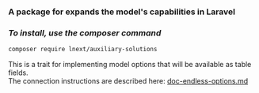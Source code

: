 ### A package for expands the model's capabilities in Laravel
### _To install, use the composer command_

```sh
composer require lnext/auxiliary-solutions
```

This is a trait for implementing model options that will be available as table fields.  
The connection instructions are described here: [doc-endless-options.md](https://github.com/lnext-commits/endless-options/blob/main/doc-endless-options.md)
 